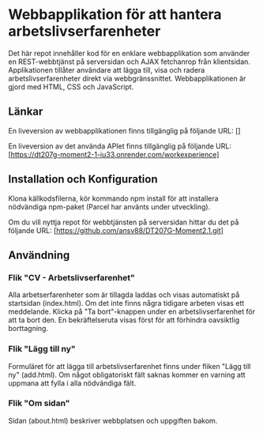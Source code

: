 # Webbapplikation för att hantera arbetslivserfarenheter
Det här repot innehåller kod för en enklare webbapplikation som använder en REST-webbtjänst på serversidan och AJAX fetchanrop från klientsidan. Applikationen tillåter användare att lägga till, visa och radera arbetslivserfarenheter direkt via webbgränssnittet. Webbapplikationen är gjord med HTML, CSS och JavaScript.

## Länkar
En liveversion av webbapplikationen finns tillgänglig på följande URL:
[]

En liveversion av det använda APIet finns tillgänglig på följande URL:
[https://dt207g-moment2-1-iu33.onrender.com/workexperience]

## Installation och Konfiguration
Klona källkodsfilerna, kör kommando npm install för att installera nödvändiga npm-paket (Parcel har använts under utveckling).

Om du vill nyttja repot för webbtjänsten på serversidan hittar du det på följande URL: [https://github.com/ansv88/DT207G-Moment2.1.git]

## Användning
 ### Flik "CV - Arbetslivserfarenhet"
Alla arbetserfarenheter som är tillagda laddas och visas automatiskt på startsidan (index.html). Om det inte finns några tidigare arbeten visas ett meddelande. Klicka på "Ta bort"-knappen under en arbetslivserfarenhet för att ta bort den. En bekräftelseruta visas först för att förhindra oavsiktlig borttagning.

 ### Flik "Lägg till ny"
Formuläret för att lägga till arbetslivserfarenhet finns under fliken "Lägg till ny" (add.html). Om något obligatoriskt fält saknas kommer en varning att uppmana att fylla i alla nödvändiga fält.

 ### Flik "Om sidan"
Sidan (about.html) beskriver webbplatsen och uppgiften bakom.